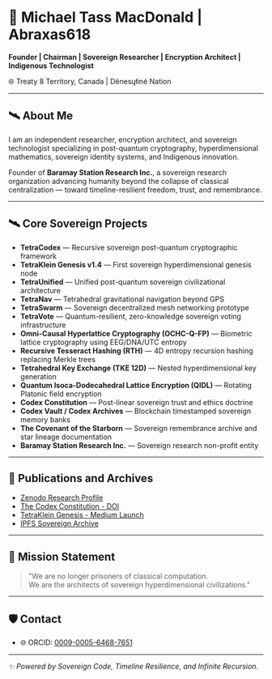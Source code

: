 # 👋 Michael Tass MacDonald | Abraxas618

**Founder | Chairman | Sovereign Researcher | Encryption Architect | Indigenous Technologist**

🌐 Treaty 8 Territory, Canada | Dënesųłiné Nation

---

## 🛰️ About Me

I am an independent researcher, encryption architect, and sovereign technologist specializing in post-quantum cryptography, hyperdimensional mathematics, sovereign identity systems, and Indigenous innovation.

Founder of **Baramay Station Research Inc.**, a sovereign research organization advancing humanity beyond the collapse of classical centralization — toward timeline-resilient freedom, trust, and remembrance.

---

## 🛰️ Core Sovereign Projects

- **TetraCodex** — Recursive sovereign post-quantum cryptographic framework
- **TetraKlein Genesis v1.4** — First sovereign hyperdimensional genesis node
- **TetraUnified** — Unified post-quantum sovereign civilizational architecture
- **TetraNav** — Tetrahedral gravitational navigation beyond GPS
- **TetraSwarm** — Sovereign decentralized mesh networking prototype
- **TetraVote** — Quantum-resilient, zero-knowledge sovereign voting infrastructure
- **Omni-Causal Hyperlattice Cryptography (OCHC-Q-FP)** — Biometric lattice cryptography using EEG/DNA/UTC entropy
- **Recursive Tesseract Hashing (RTH)** — 4D entropy recursion hashing replacing Merkle trees
- **Tetrahedral Key Exchange (TKE 12D)** — Nested hyperdimensional key generation
- **Quantum Isoca-Dodecahedral Lattice Encryption (QIDL)** — Rotating Platonic field encryption
- **Codex Constitution** — Post-linear sovereign trust and ethics doctrine
- **Codex Vault / Codex Archives** — Blockchain timestamped sovereign memory banks
- **The Covenant of the Starborn** — Sovereign remembrance archive and star lineage documentation
- **Baramay Station Research Inc.** — Sovereign research non-profit entity

---

## 🌌 Publications and Archives

- [Zenodo Research Profile](https://zenodo.org/records/15207676)
- [The Codex Constitution - DOI](https://doi.org/10.5281/zenodo.15207351)
- [TetraKlein Genesis - Medium Launch](https://medium.com/@tassalphonse/tetraklein-genesis-v1-4-the-dawn-of-hyperdimensional-sovereign-infrastructure-ad55ebca7025)
- [IPFS Sovereign Archive](https://ipfs.io/ipfs/bafkreig22qcyqmumtrj4j2c7fhaci6aiqs2ox6vrmgvk23ui7wevrsqn3a)

---

## 📜 Mission Statement

> "We are no longer prisoners of classical computation.  
> We are the architects of sovereign hyperdimensional civilizations."

---

## 🛡️ Contact

- 🌐 ORCID: [0009-0005-6468-7651](https://orcid.org/0009-0005-6468-7651)

---

_✨ Powered by Sovereign Code, Timeline Resilience, and Infinite Recursion._
